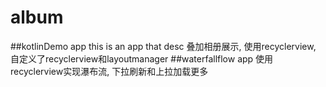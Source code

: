 # album

##kotlinDemo app
this is an app that desc 叠加相册展示, 使用recyclerview, 自定义了recyclerview和layoutmanager
##waterfallflow app
使用recyclerview实现瀑布流, 下拉刷新和上拉加载更多
